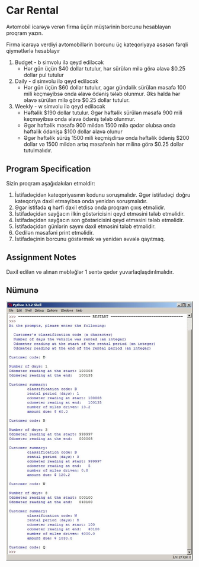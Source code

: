 # Car Rental

Avtomobil icarəyə verən firma üçün müştərinin borcunu hesablayan proqram yazın.

Firma icarəyə verdiyi avtomobillərin borcunu üç kateqoriyaya əsasən fərqli qiymətlərlə hesablayır

1. Budget - b simvolu ilə qeyd ediləcək
    * Hər gün üçün $40 dollar tutulur, hər sürülən milə görə əlavə $0.25 dollar pul tutulur
2. Daily - d simvolu ilə qeyd ediləcək
    * Hər gün üçün $60 dollar tutulur, əgər gündəlik sürülən məsafə 100 mili keçməyibsə onda əlavə ödəniş tələb olunmur. Əks halda hər əlavə sürülən milə görə $0.25 dollar tutulur.
3. Weekly - w simvolu ilə qeyd ediləcək
    * Həftəlik $190 dollar tutulur. Əgər həftəlik sürülən məsafə 900 mili keçməyibsə onda əlavə ödəniş tələb olunmur.
    * Əgər həftəlik məsafə 900 mildən 1500 milə qədər olubsa onda həftəlik ödənişə $100 dollar əlavə olunur
    * Əgər həftəlik sürüş 1500 mili keçmişdirsə onda həftəlik ödəniş $200 dollar və 1500 mildən artıq məsafənin hər milinə görə $0.25 dollar tutulmalıdır.

## Program Specification

Sizin proqram aşağıdakıları etməldir:

1. İstifadəçidən kateqoriyasının kodunu soruşmalıdır. Əgər istifadəçi doğru kateqoriya daxil etməyibsə onda yenidən soruşmalıdır.
2. Əgər istifadə **q** hərfi daxil etdisə onda proqram çıxış etməlidir.
3. İstifadəçidən sayğacın ilkin göstəricisini qeyd etməsini tələb etməlidir.
4. İstifadəçidən sayğacın son göstəricisini qeyd etməsini tələb etməlidir.
5. İstifadəçidən günlərin sayını daxil etməsini tələb etməlidir.
6. Gedilən məsafəni print etməlidir.
7. İstifadəçinin borcunu göstərmək və yenidən əvvələ qayıtmaq.

## Assignment Notes

Daxil edilən və alınan məbləğlər 1 sentə qədər yuvarlaqlaşdırılmalıdır.

## Nümunə

![](./images/example.jpg)